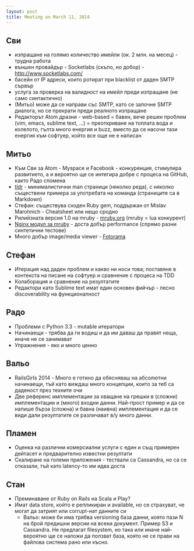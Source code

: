 ```yaml
---
layout: post
title: Meeting on March 11, 2014
---
```


## Сви

- изпращане на голямо количество имейли (ок. 2 млн. на месец) - трудна работа
- външен провайдър - Socketlabs (скъпо, но добор) - http://www.socketlabs.com/
- басейн от IP адреси, които ротират при blacklist от даден SMTP сървър
- услуга за проверка на валидност на имейл преди изпращане (не само синтактично)
- (Митьо) може да се направи със SMTP, като се започне SMTP диалога, но се прекрати преди реалното изпращане
- Редакторът Atom дразни - web-based = бавен, вече решен проблем (vim, emacs, sublime text, ...) = преоткриване на топлата вода и колелото, гълта много енергия и buzz, вместо да се насочи тази енергия към софтуер, който все още не е написан

## Митьо

- Към Сви за Atom - Myspace и Facebook - конкуренция, стимулира развитието, а и вероятно ще се интегира добре с процеса на GitHub, както Радо спомена
- [tldr](https://github.com/rprieto/tldr) - минималистични man страници (няколко реда), с няколко съществени примера за употребата на команда (страниците са в Markdown)
- Стефан: съществува сходен Ruby gem, поддържан от Mislav Marohnich - Cheatsheet или нещо сродно
- Рилийзната версия 1.0 на mruby - [mruby.org](http://mruby.org/) (mruby = lua конкурент)
- [Nginx модул за mruby](http://ngx.mruby.org/) - доста добър performance (спрямо разни синтетични тестове)
- Много добър image/media viewer - [Fotorama](http://fotorama.io/)

## Стефан

- Итерация над даден проблем и какво ни носи това; поставяне в контекста на писане на софтуер и сравнение с процеса на TDD
- Колаборация и сравнение на резултатите
- Редактори като Sublime text имат един основен фийчър - лесно discoverability на функционалност

## Радо

- Проблеми с Python 3.3 - mutable итератори
- Начинаещи - трябва да ги водиш и да им даваш да правят неща, иначе не се занимават
- Упражнения - яко и много ценно

## Вальо

- RailsGirls 2014 - Много е готино да обясняваш на абсолютни начинаещи, тъй като виждаш много концепции, които за теб са даденост през техните очи
- Две референс имплементации за хващане на грешки в (сложни) имплементации и (много) входни данни. Най-прост пример и да се напише бърза (сложна) и бавна (наивна) имплементация и да се види дали резултатите се различават в/у много данни.

## Пламен

- Оценка на различни комерсиални услуги с един и същ примерен дейтасет и предварително известни резултати
- Скалиране на големи приложения - тествали са Cassandra, но са се отказали, тъй като latency-то им идва доста

## Стан

- Преминаване от Ruby on Rails на Scala и Play?
- Имат data store, който е репликиран и available, но се страхуват, че могат да затрият или corrupt-нат данните си
  - Вальо: може би има трябва versioning база данни, която пази N на брой предишни версии на всеки документ. Пример S3 и Cassandra. Не предлагат filesystem, но така или иначе най-вероятно ще се наложи да ползват база, която не се прави на файлова система рано или късно.
